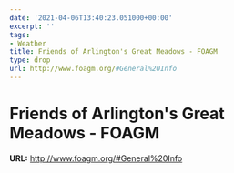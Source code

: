 ```yaml
---
date: '2021-04-06T13:40:23.051000+00:00'
excerpt: ''
tags:
- Weather
title: Friends of Arlington's Great Meadows - FOAGM
type: drop
url: http://www.foagm.org/#General%20Info
---
```


# Friends of Arlington's Great Meadows - FOAGM

**URL:** http://www.foagm.org/#General%20Info
